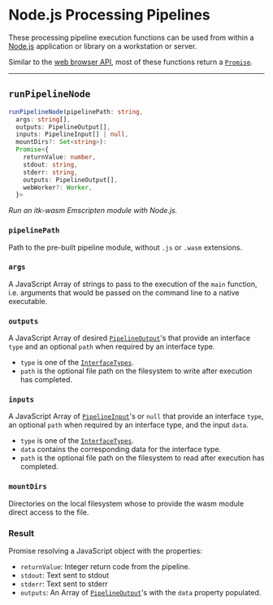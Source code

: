 # Node.js Processing Pipelines

These processing pipeline execution functions can be used from within a [Node.js](https://nodejs.org/) application or library on a workstation or server.

Similar to the [web browser API](./browser_pipelines.html), most of these functions return a [`Promise`](https://developer.mozilla.org/en-US/docs/Web/JavaScript/Reference/Global_Objects/Promise).

---

## `runPipelineNode`

```ts
runPipelineNode(pipelinePath: string,
  args: string[],
  outputs: PipelineOutput[],
  inputs: PipelineInput[] | null,
  mountDirs?: Set<string>):
  Promise<{
    returnValue: number,
    stdout: string,
    stderr: string,
    outputs: PipelineOutput[],
    webWorker?: Worker,
  }>
```


*Run an itk-wasm Emscripten module with Node.js.*

### `pipelinePath`

Path to the pre-built pipeline module, without `.js` or `.wasm` extensions.

### `args`

A JavaScript Array of strings to pass to the execution of the `main` function, i.e. arguments that would be passed on the command line to a native executable.

### `outputs`

A JavaScript Array of desired [`PipelineOutput`](https://github.com/InsightSoftwareConsortium/itk-wasm/blob/main/src/pipeline/PipelineOutput.ts)'s that provide an interface `type` and an optional `path` when required by an interface type.

- `type` is one of the [`InterfaceTypes`](/api/interface_types).
- `path` is the optional file path on the filesystem to write after execution has completed.

### `inputs`

A JavaScript Array of [`PipelineInput`](https://github.com/InsightSoftwareConsortium/itk-wasm/blob/main/src/pipeline/PipelineInput.ts)'s or `null` that provide an interface `type`, an optional `path` when required by an interface type, and the input `data`.


- `type` is one of the [`InterfaceTypes`](/api/interface_types).
- `data` contains the corresponding data for the interface type.
- `path` is the optional file path on the filesystem to read after execution has completed.

### `mountDirs`

Directories on the local filesystem whose to provide the wasm module direct access to the file.

### Result

Promise resolving a JavaScript object with the properties:

- `returnValue`: Integer return code from the pipeline.
- `stdout`: Text sent to stdout
- `stderr`: Text sent to stderr
-  `outputs`: An Array of [`PipelineOutput`](https://github.com/InsightSoftwareConsortium/itk-wasm/blob/main/src/pipeline/PipelineOutput.ts)'s with the `data` property populated.